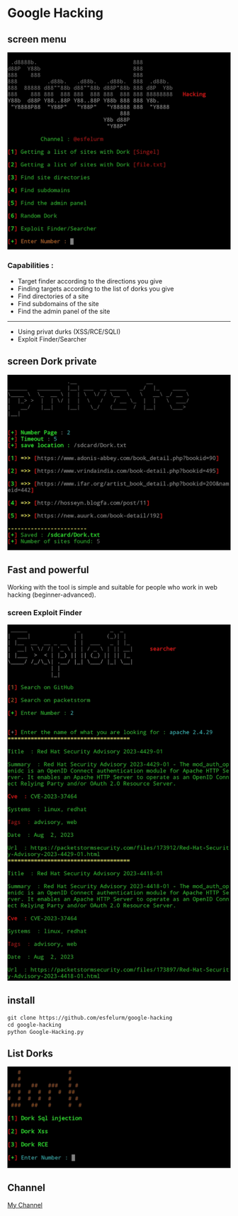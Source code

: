 # Google Hacking

## screen menu

<img src="scree/Screenshot_20230811-165357_Pydroid 3.jpg">

### Capabilities :
- Target finder according to the directions you give
- Finding targets according to the list of dorks you give
- Find directories of a site
- Find subdomains of the site
- Find the admin panel of the site
------------------------------
- Using privat durks (XSS/RCE/SQLI)
- Exploit Finder/Searcher
## screen Dork private

<img src="scree/Screenshot_20230811-164406_Pydroid 3.jpg">

## Fast and powerful 

Working with the tool is simple and suitable for people who work in web hacking (beginner-advanced). 

### screen Exploit Finder

<img src="scree/Screenshot_20230811-170141_Pydroid 3.jpg">

## install
```
git clone https://github.com/esfelurm/google-hacking
cd google-hacking
python Google-Hacking.py
```

## List Dorks 

<img src="scree/Screenshot_20230811-164417_Pydroid 3.jpg">

## Channel 

<a href="t.me/Team_exploit"> My Channel
